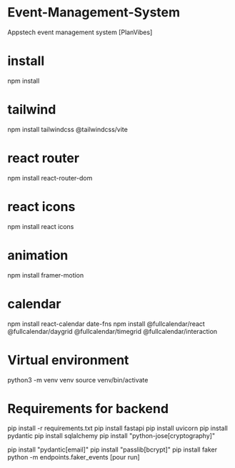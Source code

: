 # Event-Management-System

Appstech event management system [PlanVibes]

# install
npm install

# tailwind
npm install tailwindcss @tailwindcss/vite

# react router
npm install react-router-dom

# react icons
npm install react icons

# animation
npm install framer-motion

# calendar
npm install react-calendar date-fns
npm install @fullcalendar/react @fullcalendar/daygrid @fullcalendar/timegrid @fullcalendar/interaction


# Virtual environment
python3 -m venv venv 
source venv/bin/activate

# Requirements for backend
pip install -r requirements.txt
pip install fastapi
pip install uvicorn
pip install pydantic
pip install sqlalchemy
pip install "python-jose[cryptography]"

pip install "pydantic[email]"
pip install "passlib[bcrypt]"
pip install faker
python -m endpoints.faker_events [pour run]